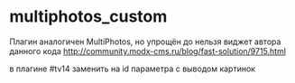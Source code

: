 multiphotos_custom
==================

Плагин аналогичен MultiPhotos, но упрощён до нельзя
виджет автора данного кода
http://community.modx-cms.ru/blog/fast-solution/9715.html

в плагине #tv14 заменить на id параметра с выводом картинок
